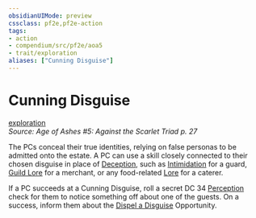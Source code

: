 ```yaml
---
obsidianUIMode: preview
cssclass: pf2e,pf2e-action
tags:
- action
- compendium/src/pf2e/aoa5
- trait/exploration
aliases: ["Cunning Disguise"]
---
```

# Cunning Disguise
[exploration](rules/traits/exploration.md)  
*Source: Age of Ashes #5: Against the Scarlet Triad p. 27*  


The PCs conceal their true identities, relying on false personas to be admitted onto the estate. A PC can use a skill closely connected to their chosen disguise in place of [Deception](compendium/skills.md#Deception), such as [Intimidation](compendium/skills.md#Intimidation) for a guard, [Guild Lore](compendium/skills.md#Lore) for a merchant, or any food-related [Lore](compendium/skills.md#Lore) for a caterer.

If a PC succeeds at a Cunning Disguise, roll a secret DC 34 [Perception](compendium/skills.md#Perception) check for them to notice something off about one of the guests. On a success, inform them about the [Dispel a Disguise](rules/actions/dispel-a-disguise-aoa5.md) Opportunity.